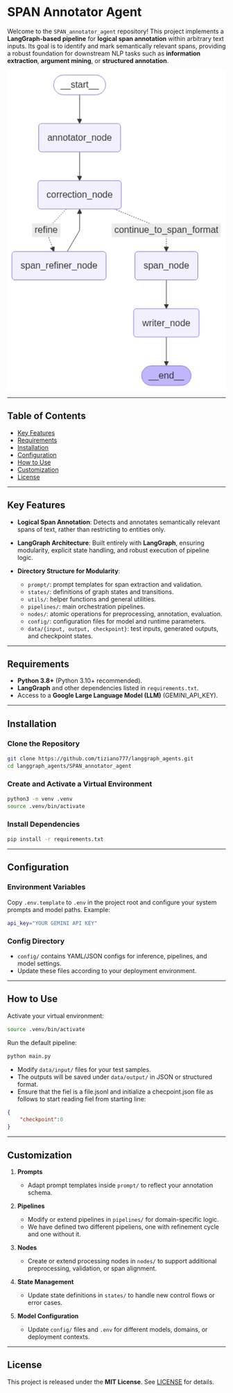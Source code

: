 # SPAN Annotator Agent

Welcome to the `SPAN_annotator_agent` repository!
This project implements a **LangGraph-based pipeline** for **logical span annotation** within arbitrary text inputs. Its goal is to identify and mark semantically relevant spans, providing a robust foundation for downstream NLP tasks such as **information extraction**, **argument mining**, or **structured annotation**.

<p align="center">
  <img src="SPAN_annotator_agent/graph.png" alt="Pipeline Graph" width="600"/>
</p>

---

## Table of Contents

* [Key Features](#key-features)
* [Requirements](#requirements)
* [Installation](#installation)
* [Configuration](#configuration)
* [How to Use](#how-to-use)
* [Customization](#customization)
* [License](#license)

---

## Key Features

* **Logical Span Annotation**: Detects and annotates semantically relevant spans of text, rather than restricting to entities only.
* **LangGraph Architecture**: Built entirely with **LangGraph**, ensuring modularity, explicit state handling, and robust execution of pipeline logic.
* **Directory Structure for Modularity**:

  * `prompt/`: prompt templates for span extraction and validation.
  * `states/`: definitions of graph states and transitions.
  * `utils/`: helper functions and general utilities.
  * `pipelines/`: main orchestration pipelines.
  * `nodes/`: atomic operations for preprocessing, annotation, evaluation.
  * `config/`: configuration files for model and runtime parameters.
  * `data/{input, output, checkpoint}`: test inputs, generated outputs, and checkpoint states.

---

## Requirements

* **Python 3.8+** (Python 3.10+ recommended).
* **LangGraph** and other dependencies listed in `requirements.txt`.
* Access to a **Google Large Language Model (LLM)** (GEMINI_API_KEY).

---

## Installation

### Clone the Repository

```bash
git clone https://github.com/tiziano777/langgraph_agents.git
cd langgraph_agents/SPAN_annotator_agent
```

### Create and Activate a Virtual Environment

```bash
python3 -m venv .venv
source .venv/bin/activate
```

### Install Dependencies

```bash
pip install -r requirements.txt
```

---

## Configuration

### Environment Variables

Copy `.env.template` to `.env` in the project root and configure your system prompts and model paths. Example:

```bash
api_key="YOUR GEMINI API KEY"
```

### Config Directory

* `config/` contains YAML/JSON configs for inference, pipelines, and model settings.
* Update these files according to your deployment environment.

---

## How to Use

Activate your virtual environment:

```bash
source .venv/bin/activate
```

Run the default pipeline:

```bash
python main.py
```

* Modify `data/input/` files for your test samples.
* The outputs will be saved under `data/output/` in JSON or structured format.
* Ensure that the fiel is a file.jsonl and  initialize a checpoint.json file as follows to start reading fiel from starting line:
```json
{
    "checkpoint":0
}
```

---

## Customization

1. **Prompts**

   * Adapt prompt templates inside `prompt/` to reflect your annotation schema.

2. **Pipelines**

   * Modify or extend pipelines in `pipelines/` for domain-specific logic.
   * We have defined two different pipeliens, one with refinement cycle and one without it.

3. **Nodes**

   * Create or extend processing nodes in `nodes/` to support additional preprocessing, validation, or span alignment.

4. **State Management**

   * Update state definitions in `states/` to handle new control flows or error cases.

5. **Model Configuration**

   * Update `config/` files and `.env` for different models, domains, or deployment contexts.

---

## License

This project is released under the **MIT License**. See [LICENSE](LICENSE) for details.
